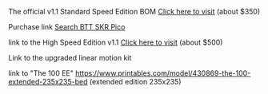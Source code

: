 The official v1.1 Standard Speed Edition BOM <a href="https://docs.google.com/spreadsheets/d/1e5dhm4ck-dtci_GDkMuuwxgp788YJ5hdL6JvRKvF1Zc/edit?usp=sharing">Click here to visit</a> (about $350)

Purchase link <a target="_blank" href="https://www.amazon.com/gp/search?ie=UTF8&tag=chinstrap777-20&linkCode=ur2&linkId=2ac3b2e5c6e3f83228d054a5353a3a94&camp=1789&creative=9325&index=aps&keywords=BTT SKR Pico">Search BTT SKR Pico</a>

link to the High Speed Edition v1.1 <a href="https://docs.google.com/spreadsheets/d/1Ovg8QiOSGrwsRhgJh9qBnBvMFrqih7WvHAgKOiHKDN8/htmlview#gid=0">Click here to visit</a> (about $500)

Link to the upgraded linear motion kit



link to "The 100 EE" https://www.printables.com/model/430869-the-100-extended-235x235-bed (extended edition 235x235)
